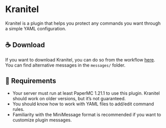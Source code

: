 # Kranitel

Kranitel is a plugin that helps you protect any commands you want through a simple YAML configuration.

## ☕️ Download
If you want to download Kranitel, you can do so from the workflow [here](https://github.com/ilgrandeanonimo/kranitel/actions).
You can find alternative messages in the `messages/` folder.

## 🌟 Requirements
- Your server must run at least PaperMC 1.21.1 to use this plugin. Kranitel should work on older versions, but it’s not guaranteed.
- You should know how to work with YAML files to add/edit command rules.
- Familiarity with the MiniMessage format is recommended if you want to customize plugin messages.